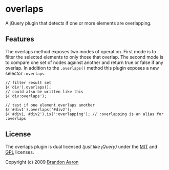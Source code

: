 # overlaps

A jQuery plugin that detects if one or more elements are overlapping.


## Features

The overlaps method exposes two modes of operation. First mode is to filter the selected elements to only those that overlap. The second mode is to compare one set of nodes against another and return true or false if any overlap. In addition to the `.overlaps()` method this plugin exposes a new selector `:overlaps`. 

    // filter result set
    $('div').overlaps();
    // could also be written like this
    $('div:overlaps');
    
    // test if one element overlaps another
    $('#div1').overlaps('#div2');
    $('#div1, #div2').is(':overlapping'); // :overlapping is an alias for :overlaps


## License

The overlaps plugin is dual licensed *(just like jQuery)* under the [MIT](http://www.opensource.org/licenses/mit-license.php) and [GPL](http://www.opensource.org/licenses/gpl-license.php) licenses.

Copyright (c) 2009 [Brandon Aaron](http://brandonaaron.net)